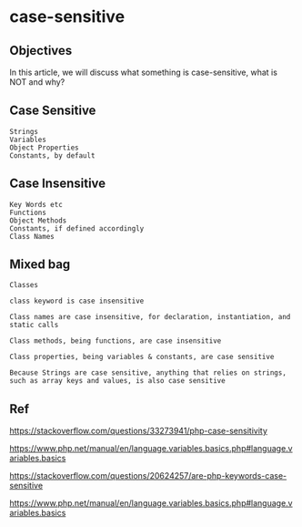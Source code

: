 # case-sensitive
## Objectives
In this article, we will discuss what something is case-sensitive, what is NOT and why?

## Case Sensitive
  
    Strings
    Variables
    Object Properties
    Constants, by default

## Case Insensitive
    
    Key Words etc
    Functions
    Object Methods
    Constants, if defined accordingly
    Class Names

## Mixed bag
    Classes
    
    class keyword is case insensitive
    
    Class names are case insensitive, for declaration, instantiation, and static calls
    
    Class methods, being functions, are case insensitive
    
    Class properties, being variables & constants, are case sensitive
    
    Because Strings are case sensitive, anything that relies on strings, such as array keys and values, is also case sensitive
    
## Ref

https://stackoverflow.com/questions/33273941/php-case-sensitivity

https://www.php.net/manual/en/language.variables.basics.php#language.variables.basics

https://stackoverflow.com/questions/20624257/are-php-keywords-case-sensitive

https://www.php.net/manual/en/language.variables.basics.php#language.variables.basics
